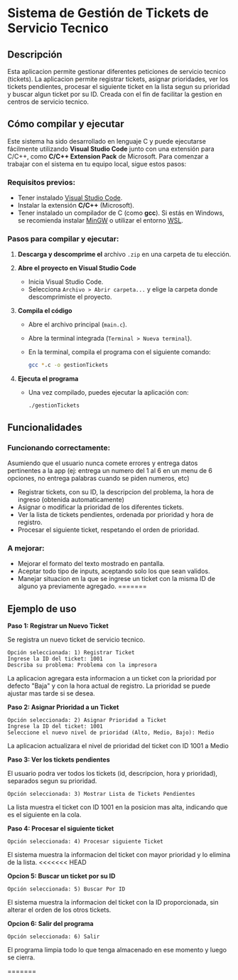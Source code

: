 # Sistema de Gestión de Tickets de Servicio Tecnico

## Descripción

Esta aplicacion permite gestionar diferentes peticiones de servicio tecnico (tickets). La aplicacion permite registrar tickets, asignar prioridades, ver los tickets pendientes, procesar el siguiente ticket en la lista segun su prioridad y buscar algun ticket por su ID. Creada con el fin de facilitar la gestion en centros de servicio tecnico.

## Cómo compilar y ejecutar
Este sistema ha sido desarrollado en lenguaje C y puede ejecutarse fácilmente utilizando **Visual Studio Code** junto con una extensión para C/C++, como **C/C++ Extension Pack** de Microsoft. Para comenzar a trabajar con el sistema en tu equipo local, sigue estos pasos:

### Requisitos previos:

- Tener instalado [Visual Studio Code](https://code.visualstudio.com/).
- Instalar la extensión **C/C++** (Microsoft).
- Tener instalado un compilador de C (como **gcc**). Si estás en Windows, se recomienda instalar [MinGW](https://www.mingw-w64.org/) o utilizar el entorno [WSL](https://learn.microsoft.com/en-us/windows/wsl/).

### Pasos para compilar y ejecutar:

1. **Descarga y descomprime el** archivo `.zip` en una carpeta de tu elección.
2. **Abre el proyecto en Visual Studio Code**
    - Inicia Visual Studio Code.
    - Selecciona `Archivo > Abrir carpeta...` y elige la carpeta donde descomprimiste el proyecto.
3. **Compila el código**
    - Abre el archivo principal (`main.c`).
    - Abre la terminal integrada (`Terminal > Nueva terminal`).
    - En la terminal, compila el programa con el siguiente comando:
        
        ```bash
        gcc *.c -o gestionTickets
        ```
        
4. **Ejecuta el programa**
    - Una vez compilado, puedes ejecutar la aplicación con:
        
        ```
        ./gestionTickets
        ```
        

## Funcionalidades

### Funcionando correctamente:
Asumiendo que el usuario nunca comete errores y entrega datos pertinentes a la app (ej: entrega un numero del 1 al 6 en un menu de 6 opciones, no entrega palabras cuando se piden numeros, etc)

- Registrar tickets, con su ID, la descripcion del problema, la hora de ingreso (obtenida automaticamente)
- Asignar o modificar la prioridad de los diferentes tickets.
- Ver la lista de tickets pendientes, ordenada por prioridad y hora de registro.
- Procesar el siguiente ticket, respetando el orden de prioridad.

### A mejorar:

- Mejorar el formato del texto mostrado en pantalla.
- Aceptar todo tipo de inputs, aceptando solo los que sean validos.
- Manejar situacion en la que se ingrese un ticket con la misma ID de alguno ya previamente agregado.
=======


## Ejemplo de uso

**Paso 1: Registrar un Nuevo Ticket**

Se registra un nuevo ticket de servicio tecnico.

```
Opción seleccionada: 1) Registrar Ticket
Ingrese la ID del ticket: 1001
Describa su problema: Problema con la impresora
```

La aplicacion agregara esta informacion a un ticket con la prioridad por defecto "Baja" y con la hora actual de registro. La prioridad se puede ajustar mas tarde si se desea.

**Paso 2: Asignar Prioridad a un Ticket**

```
Opción seleccionada: 2) Asignar Prioridad a Ticket
Ingrese la ID del ticket: 1001
Seleccione el nuevo nivel de prioridad (Alto, Medio, Bajo): Medio
```

La aplicacion actualizara el nivel de prioridad del ticket con ID 1001 a Medio

**Paso 3: Ver los tickets pendientes**

El usuario podra ver todos los tickets (id, descripcion, hora y prioridad), separados segun su prioridad.

```
Opción seleccionada: 3) Mostrar Lista de Tickets Pendientes
```

La lista muestra el ticket con ID 1001 en la posicion mas alta, indicando que es el siguiente en la cola.

**Paso 4: Procesar el siguiente ticket**

```
Opción seleccionada: 4) Procesar siguiente Ticket
```
El sistema muestra la informacion del ticket con mayor prioridad y lo elimina de la lista.
<<<<<<< HEAD

**Opcion 5: Buscar un ticket por su ID**

```
Opción seleccionada: 5) Buscar Por ID
```
El sistema muestra la informacion del ticket con la ID proporcionada, sin alterar el orden de los otros tickets.

**Opcion 6: Salir del programa**

```
Opción seleccionada: 6) Salir
```
El programa limpia todo lo que tenga almacenado en ese momento y luego se cierra.


=======

